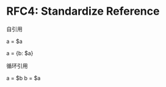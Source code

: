 RFC4: Standardize Reference
===========================



自引用

a = $a

a = {b: $a}


循环引用

a = $b
b = $a
